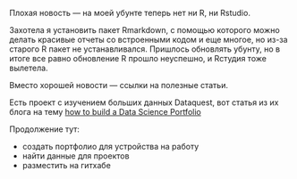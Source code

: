 Плохая новость — на моей убунте теперь нет ни R, ни Rstudio.

Захотела я установить пакет Rmarkdown, с помощью которого можно делать красивые отчеты со встроенными кодом и еще многое, но из-за старого R пакет не устанавливался. Пришлось обновлять убунту, но в итоге все равно обновление R прошло неуспешно, и Rстудия тоже вылетела.

Вместо хорошей новости — ссылки на полезные статьи.

Есть проект с изучением больших данных Dataquest, вот статья из их блога на тему [how to build a Data Science Portfolio](https://www.dataquest.io/blog/build-a-data-science-portfolio/)

Продолжение тут:
* создать портфолио для устройства на работу
* найти данные для проектов
* разместить на гитхабе


